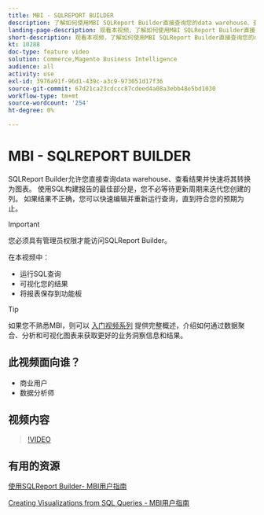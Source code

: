 ```yaml
---
title: MBI - SQLREPORT BUILDER
description: 了解如何使用MBI SQLReport Builder直接查询您的data warehouse、查看结果并快速将其转换为图表。
landing-page-description: 观看本视频，了解如何使用MBI SQLReport Builder直接查询您的data warehouse、查看结果并快速将其转换为图表。
short-description: 观看本视频，了解如何使用MBI SQLReport Builder直接查询您的data warehouse、查看结果并快速将其转换为图表。
kt: 10288
doc-type: feature video
solution: Commerce,Magento Business Intelligence
audience: all
activity: use
exl-id: 3976a91f-96d1-439c-a3c9-973051d17f36
source-git-commit: 67d21ca23cdccc87cdeed4a08a3ebb48e5bd1030
workflow-type: tm+mt
source-wordcount: '254'
ht-degree: 0%

---
```


# MBI - SQLREPORT BUILDER

SQLReport Builder允许您直接查询data warehouse、查看结果并快速将其转换为图表。 使用SQL构建报告的最佳部分是，您不必等待更新周期来迭代您创建的列。 如果结果不正确，您可以快速编辑并重新运行查询，直到符合您的预期为止。

>[!IMPORTANT]
>
>您必须具有管理员权限才能访问SQLReport Builder。

在本视频中：

- 运行SQL查询
- 可视化您的结果
- 将报表保存到功能板

>[!TIP]
>
>如果您不熟悉MBI，则可以 [入门视频系列](1-overview.md) 提供完整概述，介绍如何通过数据聚合、分析和可视化图表来获取更好的业务洞察信息和结果。

## 此视频面向谁？

- 商业用户
- 数据分析师

## 视频内容

>[!VIDEO](https://video.tv.adobe.com/v/342406?quality=12&learn=on)

## 有用的资源

[使用SQLReport Builder- MBI用户指南](https://experienceleague.adobe.com/docs/commerce-business-intelligence/mbi/analyze/sql/sql-rpt-bldr.html)

[Creating Visualizations from SQL Queries - MBI用户指南](https://experienceleague.adobe.com/docs/commerce-business-intelligence/mbi/tutorials/create-visuals-from-sql.html)
